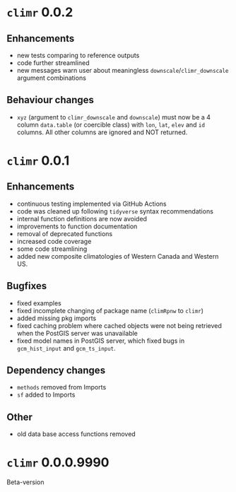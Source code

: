 # `climr` 0.0.2

## Enhancements
* new tests comparing to reference outputs
* code further streamlined
* new messages warn user about meaningless `downscale`/`climr_downscale` argument combinations

## Behaviour changes
* `xyz` (argument to `climr_downscale` and `downscale`) must now be a 4 column `data.table` (or coercible class) with `lon`, `lat`, `elev` and `id` columns. All other columns are ignored and NOT returned.

# `climr` 0.0.1

## Enhancements
* continuous testing implemented via GitHub Actions
* code was cleaned up following `tidyverse` syntax recommendations
* internal function definitions are now avoided
* improvements to function documentation
* removal of deprecated functions
* increased code coverage
* some code streamlining
* added new composite climatologies of Western Canada and Western US.

## Bugfixes
* fixed examples
* fixed incomplete changing of package name (`climRpnw` to `climr`)
* added missing pkg imports
* fixed caching problem where cached objects were not being retrieved when the PostGIS server was unavailable 
* fixed model names in PostGIS server, which fixed bugs in `gcm_hist_input` and `gcm_ts_input`.

## Dependency changes
* `methods` removed  from Imports
* `sf` added to Imports

## Other
* old data base access functions removed

# `climr` 0.0.0.9990

Beta-version